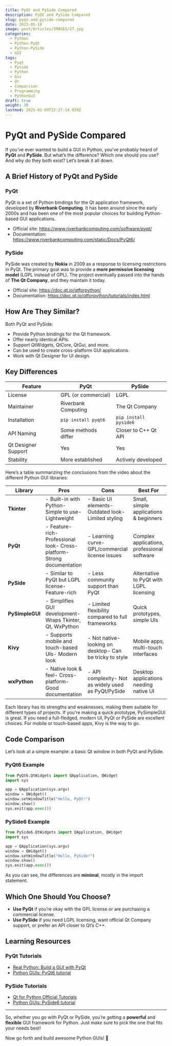 ```yaml
---
title: PyQt and PySide Compared
description: PyQt and PySide Compared
slug: pyqt-and-pyside-compared
date: 2023-05-18
image: post/Articles/IMAGES/27.jpg
categories:
  - Python
  - Python-PyQt
  - Python-PySide
  - GUI
tags:
  - Pyqt
  - Pyside
  - Python
  - Gui
  - Qt
  - Comparison
  - Programming
  - PythonGuI
draft: true
weight: 30
lastmod: 2025-02-09T22:27:14.939Z
---
```

# PyQt and PySide Compared

If you’ve ever wanted to build a GUI in Python, you’ve probably heard of **PyQt** and **PySide**. But what’s the difference? Which one should you use? And why do they both exist? Let’s break it all down.

## A Brief History of PyQt and PySide

### PyQt

PyQt is a set of Python bindings for the Qt application framework, developed by **Riverbank Computing**. It has been around since the early 2000s and has been one of the most popular choices for building Python-based GUI applications.

* Official site: <https://www.riverbankcomputing.com/software/pyqt/>
* Documentation: <https://www.riverbankcomputing.com/static/Docs/PyQt6/>

### PySide

PySide was created by **Nokia** in 2009 as a response to licensing restrictions in PyQt. The primary goal was to provide a **more permissive licensing model** (LGPL instead of GPL). The project eventually passed into the hands of **The Qt Company**, and they maintain it today.

* Official site: <https://doc.qt.io/qtforpython/>
* Documentation: <https://doc.qt.io/qtforpython/tutorials/index.html>

## How Are They Similar?

Both PyQt and PySide:

* Provide Python bindings for the Qt framework.
* Offer nearly identical APIs.
* Support QtWidgets, QtCore, QtGui, and more.
* Can be used to create cross-platform GUI applications.
* Work with Qt Designer for UI design.

## Key Differences

| Feature             | PyQt                | PySide                |
| ------------------- | ------------------- | --------------------- |
| License             | GPL (or commercial) | LGPL                  |
| Maintainer          | Riverbank Computing | The Qt Company        |
| Installation        | `pip install pyqt6` | `pip install pyside6` |
| API Naming          | Some methods differ | Closer to C++ Qt API  |
| Qt Designer Support | Yes                 | Yes                   |
| Stability           | More established    | Actively developed    |

Here’s a table summarizing the conclusions from the video about the different Python GUI libraries:

| **Library**     | **Pros**                                                                | **Cons**                                                | **Best For**                                |
| --------------- | ----------------------------------------------------------------------- | ------------------------------------------------------- | ------------------------------------------- |
| **Tkinter**     | - Built-in with Python- Simple to use- Lightweight                      | - Basic UI elements- Outdated look- Limited styling     | Small, simple applications & beginners      |
| **PyQt**        | - Feature-rich- Professional look- Cross-platform- Strong documentation | - Learning curve- GPL/commercial license issues         | Complex applications, professional software |
| **PySide**      | - Similar to PyQt but LGPL license- Feature-rich                        | - Less community support than PyQt                      | Alternative to PyQt with LGPL licensing     |
| **PySimpleGUI** | - Simplifies GUI development- Wraps Tkinter, Qt, WxPython               | - Limited flexibility compared to full frameworks       | Quick prototypes, simple UIs                |
| **Kivy**        | - Supports mobile and touch-based UIs- Modern look                      | - Not native-looking on desktop- Can be tricky to style | Mobile apps, multi-touch interfaces         |
| **wxPython**    | - Native look & feel- Cross-platform- Good documentation                | - API complexity- Not as widely used as PyQt/PySide     | Desktop applications needing native UI      |

Each library has its strengths and weaknesses, making them suitable for different types of projects. If you're making a quick prototype, PySimpleGUI is great. If you need a full-fledged, modern UI, PyQt or PySide are excellent choices. For mobile or touch-based apps, Kivy is the way to go.

## Code Comparison

Let’s look at a simple example: a basic Qt window in both PyQt and PySide.

### PyQt6 Example

```python
from PyQt6.QtWidgets import QApplication, QWidget
import sys

app = QApplication(sys.argv)
window = QWidget()
window.setWindowTitle("Hello, PyQt!")
window.show()
sys.exit(app.exec())
```

### PySide6 Example

```python
from PySide6.QtWidgets import QApplication, QWidget
import sys

app = QApplication(sys.argv)
window = QWidget()
window.setWindowTitle("Hello, PySide!")
window.show()
sys.exit(app.exec())
```

As you can see, the differences are **minimal**, mostly in the import statement.

## Which One Should You Choose?

* **Use PyQt** if you’re okay with the GPL license or are purchasing a commercial license.
* **Use PySide** if you need LGPL licensing, want official Qt Company support, or prefer an API closer to Qt’s C++.

## Learning Resources

### PyQt Tutorials

* [Real Python: Build a GUI with PyQt](https://realpython.com/pyqt-python-gui-framework/)
* [Python GUIs: PyQt6 tutorial](https://www.pythonguis.com/tutorials/)

### PySide Tutorials

* [Qt for Python Official Tutorials](https://doc.qt.io/qtforpython/tutorials/index.html)
* [Python GUIs: PySide6 tutorial](https://www.pythonguis.com/tutorials/pyside6-creating-multi-window-applications/)

***

So, whether you go with PyQt or PySide, you’re getting a **powerful** and **flexible** GUI framework for Python. Just make sure to pick the one that fits your needs best!

Now go forth and build awesome Python GUIs! 🚀
